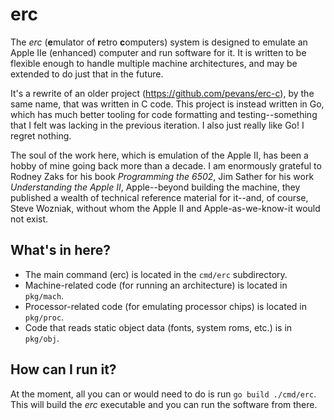 # erc

The _erc_ (**e**mulator of **r**etro **c**omputers) system is designed to
emulate an Apple IIe (enhanced) computer and run software for it. It is
written to be flexible enough to handle multiple machine architectures,
and may be extended to do just that in the future.

It's a rewrite of an older project (https://github.com/pevans/erc-c), by
the same name, that was written in C code. This project is instead
written in Go, which has much better tooling for code formatting and
testing--something that I felt was lacking in the previous iteration. I
also just really like Go! I regret nothing.

The soul of the work here, which is emulation of the Apple II, has been
a hobby of mine going back more than a decade. I am enormously grateful
to Rodney Zaks for his book _Programming the 6502_, Jim Sather for his
work _Understanding the Apple II_, Apple--beyond building the machine,
they published a wealth of technical reference material for it--and, of
course, Steve Wozniak, without whom the Apple II and Apple-as-we-know-it
would not exist.

## What's in here?

* The main command (erc) is located in the `cmd/erc` subdirectory.
* Machine-related code (for running an architecture) is located in
	`pkg/mach`.
* Processor-related code (for emulating processor chips) is located in
	`pkg/proc`.
* Code that reads static object data (fonts, system roms, etc.) is in
	`pkg/obj`.

## How can I run it?

At the moment, all you can or would need to do is run `go build
./cmd/erc`. This will build the _erc_ executable and you can run the
software from there.
